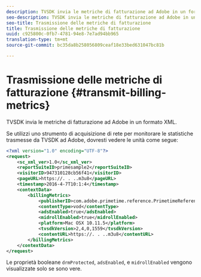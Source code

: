```yaml
---
description: TVSDK invia le metriche di fatturazione ad Adobe in un formato XML.
seo-description: TVSDK invia le metriche di fatturazione ad Adobe in un formato XML.
seo-title: Trasmissione delle metriche di fatturazione
title: Trasmissione delle metriche di fatturazione
uuid: c925800c-0fb7-4781-94e8-7e7ad94bb965
translation-type: tm+mt
source-git-commit: bc35da8b258056809ceaf18e33bed631047bc81b

---
```



# Trasmissione delle metriche di fatturazione {#transmit-billing-metrics}

TVSDK invia le metriche di fatturazione ad Adobe in un formato XML.

<!--<a id="example_13ABDB1CC0B549968A534765378DA3A0"></a>-->

Se utilizzi uno strumento di acquisizione di rete per monitorare le statistiche trasmesse da TVSDK ad Adobe, dovresti vedere le unità come segue:

```xml
<?xml version="1.0" encoding="UTF-8"?>
<request>
    <sc_xml_ver>1.0</sc_xml_ver>
    <reportSuiteID>primesample2</reportSuiteID>
    <visitorID>947310128cb56f41</visitorID>
    <pageURL>https://. . ..m3u8</pageURL>
    <timestamp>2016-4-7T10:1:4</timestamp>
    <contextData>
        <billingMetrics>
            <publisherID>com.adobe.primetime.reference.PrimetimeReference</publisherID>
            <contentType>vod</contentType>
            <adsEnabled>true</adsEnabled>
            <midrollEnabled>true</midrollEnabled>
            <platform>Mac OSX 10.11.5</platform>
            <tvsdkVersion>2,4,0,1559</tvsdkVersion>
            <contentURL>https://. . ..m3u8</contentURL>
        </billingMetrics>
    </contextData>
</request>
```

Le proprietà booleane `drmProtected`, `adsEnabled`, e `midrollEnabled` vengono visualizzate solo se sono vere.